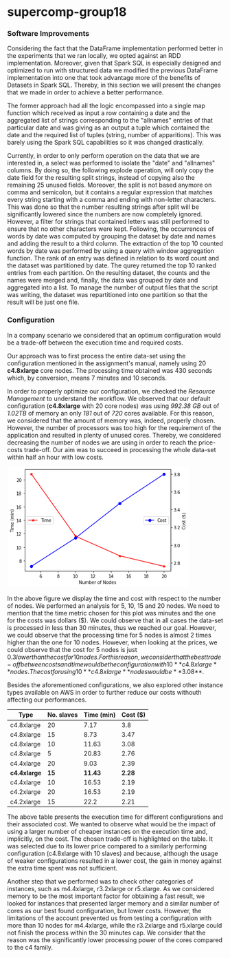 # supercomp-group18
### Software Improvements
Considering the fact that the DataFrame implementation performed better in the experiments that we ran locally, we opted against an RDD implementation. Moreover, given that Spark SQL is especially designed and optimized to run with structured data we modified the previous DataFrame implementation into one that took advantage more of the benefits of Datasets in Spark SQL. Thereby, in this section we will present the changes that we made in order to achieve a better performance.

The former approach had all the logic encompassed into a single map function which received as input a row containing a date and the aggregated list of strings corresponding to the "allnames" entries of that particular date and was giving as an output a tuple which contained the date and the required list of tuples (string, number of apparitions). This was barely using the Spark SQL capabilities so it was changed drastically.

Currently, in order to only perform operation on the data that we are interested in, a select was performed to isolate the "date" and "allnames" columns. By doing so, the following explode operation, will only copy the date field for the resulting split strings, instead of copying also the remaining 25 unused fields. Moreover, the split is not based anymore on comma and semicolon, but it contains a regular expression that matches every string starting with a comma and ending with non-letter characters. This was done so that the number resulting strings after split will be significantly lowered since the numbers are now completely ignored. However, a filter for strings that contained letters was still performed to ensure that no other characters were kept. Following, the occurrences of words by date was computed by grouping the dataset by date and names and adding the result to a third column. The extraction of the top 10 counted words by date was performed by using a query with window aggregation function. The rank of an entry was defined in relation to its word count and the dataset was partitioned by date. The qurey returned the top 10 ranked entries from each partition. On the resulting dataset, the counts and the names were merged and, finally, the data was grouped by date and aggregated into a list. To manage the number of output files that the script was writing, the dataset was repartitioned into one partition so that the result will be just one file. 

### Configuration

In a company scenario we considered that an optimum configuration would be a trade-off between the execution time and required costs.

Our approach was to first process the entire data-set using the configuration mentioned in the assignment's manual, namely using 20 **c4.8xlarge** core nodes. The processing time obtained was 430 seconds which, by conversion, means 7 minutes and 10 seconds.

In order to properly optimize our configuration, we checked the *Resource Management* to understand the workflow. We observed that our default configuration (**c4.8xlarge** with 20 core nodes) was using *992.38 GB* out of *1.02TB* of memory an only *181* out of *720* cores available. For this reason, we considered that the amount of memory was, indeed, properly chosen. However, the number of processors was too high for the requirement of the application and resulted in plenty of unused cores. Thereby, we considered decreasing the number of nodes we are using in order to reach the price-costs trade-off. Our aim was to succeed in processing the whole data-set within half an hour with low costs.

![Figure 1: Time and Costs with respect to No. Nodes](plotassginment2.png)

In the above figure we display the time and cost with respect to the number of nodes. We performed an analysis for 5, 10, 15 and 20 nodes. We need to mention that the time metric chosen for this plot was minutes and the one for the costs was dollars ($). We could observe that in all cases the data-set is processed in less than 30 minutes, thus we reached our goal. However, we could observe that the processing time for 5 nodes is almost 2 times higher than the one for 10 nodes. However, when looking at the prices, we could observe that the cost for 5 nodes is just $0.3 lower than the cost for 10 nodes. For this reason, we consider that the best trade-off between costs and time would be the configuration with 10 **c4.8xlarge** nodes. The cost for using 10 **c4.8xlarge** nodes would be **$3.08**.

Besides the aforementioned configurations, we also explored other instance types available on AWS in order to further reduce our costs withouth affecting our performances.

| Type | No. slaves | Time (min) | Cost ($) |
|---|---|---|---|
| c4.8xlarge | 20 | 7.17 | 3.8 |
| c4.8xlarge | 15 | 8.73 | 3.47 |
| c4.8xlarge | 10 | 11.63 | 3.08 |
| c4.8xlarge | 5 | 20.83 | 2.76 |
| c4.4xlarge | 20 | 9.03 | 2.39 |
| **c4.4xlarge** | **15** | **11.43** | **2.28** |
| c4.4xlarge | 10 | 16.53 | 2.19 |
| c4.2xlarge | 20 | 16.53 | 2.19  |
| c4.2xlarge | 15 | 22.2 | 2.21 |

The above table presents the execution time for different configurations and their associated cost. We wanted to observe what would be the impact of using a larger number of cheaper instances on the execution time and, implicitly, on the cost. The chosen trade-off is highlighted on the table. It was selected due to its lower price compared to a similarly performing configuration (c4.8xlarge with 10 slaves) and because, although the usage of weaker configurations resulted in a lower cost, the gain in money against the extra time spent was not sufficient.

Another step that we performed was to check other categories of instances, such as m4.4xlarge, r3.2xlarge or r5.xlarge. As we considered memory to be the most important factor for obtaining a fast result, we looked for instances that presented larger memory and a similar number of cores as our best found configuration, but lower costs. However, the limitations of the account prevented us from testing a configuration with more than 10 nodes for m4.4xlarge, while the r3.2xlarge and r5.xlarge could not finish the process within the 30 minutes cap. We consider that the reason was the significantly lower processing power of the cores compared to the c4 family.
